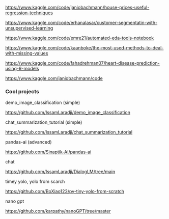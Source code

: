 
https://www.kaggle.com/code/janiobachmann/house-prices-useful-regression-techniques

https://www.kaggle.com/code/erhanalasar/customer-segmentatin-with-unsupervised-learning

https://www.kaggle.com/code/emre21/automated-eda-tools-notebook

https://www.kaggle.com/code/kaanboke/the-most-used-methods-to-deal-with-missing-values

https://www.kaggle.com/code/fahadrehman07/heart-disease-prediction-using-9-models

https://www.kaggle.com/janiobachmann/code



### Cool projects

demo_image_classification (simple)

https://github.com/IssamLaradji/demo_image_classification

chat_summarization_tutorial (simple)

https://github.com/IssamLaradji/chat_summarization_tutorial

pandas-ai (advanced)

https://github.com/Sinaptik-AI/pandas-ai

chat 

https://github.com/IssamLaradji/DialogLM/tree/main

timey yolo, yolo from scarch

https://github.com/BoXiao123/py-tiny-yolo-from-scratch

nano gpt 

https://github.com/karpathy/nanoGPT/tree/master
